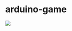 # arduino-game
<img src="https://capsule-render.vercel.app/api?type=waving&color=auto&height=200&section=header&text=내용입력&fontSize=90" />
